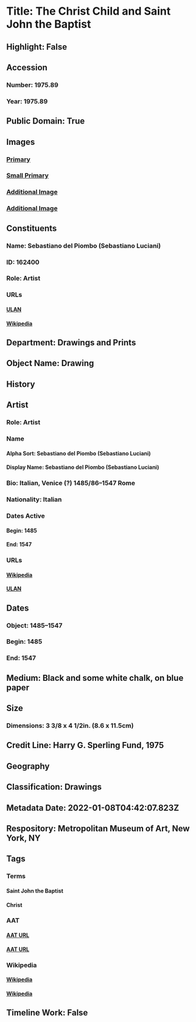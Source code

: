 # Title: The Christ Child and Saint John the Baptist
## Highlight: False
## Accession
### Number: 1975.89
### Year: 1975.89
## Public Domain: True
## Images
### [Primary](https://images.metmuseum.org/CRDImages/dp/original/DP811744.jpg)
### [Small Primary](https://images.metmuseum.org/CRDImages/dp/web-large/DP811744.jpg)
### [Additional Image](https://images.metmuseum.org/CRDImages/dp/original/DP155151.jpg)
### [Additional Image](https://images.metmuseum.org/CRDImages/dp/original/1975.89.jpg)
## Constituents
### Name: Sebastiano del Piombo (Sebastiano Luciani)
### ID: 162400
### Role: Artist
### URLs
#### [ULAN](http://vocab.getty.edu/page/ulan/500032554)
#### [Wikipedia](https://www.wikidata.org/wiki/Q285423)
## Department: Drawings and Prints
## Object Name: Drawing
## History
## Artist
### Role: Artist
### Name
#### Alpha Sort: Sebastiano del Piombo (Sebastiano Luciani)
#### Display Name: Sebastiano del Piombo (Sebastiano Luciani)
### Bio: Italian, Venice (?) 1485/86–1547 Rome
### Nationality: Italian
### Dates Active
#### Begin: 1485
#### End: 1547
### URLs
#### [Wikipedia](https://www.wikidata.org/wiki/Q285423)
#### [ULAN](http://vocab.getty.edu/page/ulan/500032554)
## Dates
### Object: 1485–1547
### Begin: 1485
### End: 1547
## Medium: Black and some white chalk, on blue paper
## Size
### Dimensions: 3 3/8 x 4 1/2in. (8.6 x 11.5cm)
## Credit Line: Harry G. Sperling Fund, 1975
## Geography
## Classification: Drawings
## Metadata Date: 2022-01-08T04:42:07.823Z
## Respository: Metropolitan Museum of Art, New York, NY
## Tags
### Terms
#### Saint John the Baptist
#### Christ
### AAT
#### [AAT URL](http://vocab.getty.edu/page/ia/901001056)
#### [AAT URL](http://vocab.getty.edu/page/ia/901000087)
### Wikipedia
#### [Wikipedia]()
#### [Wikipedia]()
## Timeline Work: False